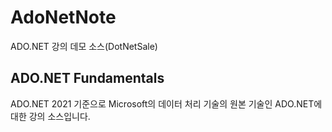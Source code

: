 # AdoNetNote

ADO.NET 강의 데모 소스(DotNetSale)

## ADO.NET Fundamentals

ADO.NET 2021 기준으로 Microsoft의 데이터 처리 기술의 원본 기술인 ADO.NET에 대한 강의 소스입니다.


